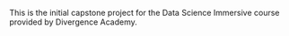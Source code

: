 This is the initial capstone project for the Data Science Immersive course provided by Divergence Academy.
